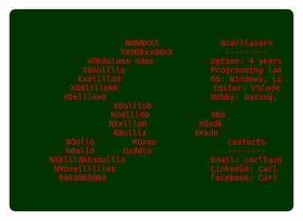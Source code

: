 
<!-- ASCII Art Block -->
 <div style="background-color:#003300; color:red; padding:20px; border-radius:10px; font-family: 'Courier New', Courier, monospace; white-space: pre;">
    <pre style="text-align: center; margin: 0;">
                    NNNNXXX				@carllazaro
                  X0OOkxxddxk			---------
              X0kdolooo ddoo			Uptime: 4 years
             X0xollllo					Programming languages: Python, Java, C++, SQL
            Kxollllod					OS: Windows, Linux
          X0dllllokK					Editor: VSCode
         XOolllox0						Hobby: Gaming, Programming
        XOollloO				
       N0dllldO             XK0
      NXxllloO           XOxdk
      N0olllx          XKkdo
      NOollo        KOxoo				contacts
      N0olld      Oxddlo				--------
      NXkllldkkxdolllo					Email: carllazaro12345@gmail.com
       NXOxolllllloo					LinkedIn: Carl Lazaro - https://www.linkedin.com/in/carl-lazaro-603279333/
		8888888888						Facebook: Carl Lazaro
    </pre>
</div>
<!--
[![LinkedIn](https://img.shields.io/badge/LinkedIn-%230077B5.svg?style=for-the-badge&logo=linkedin&logoColor=white)](https://www.linkedin.com/in/carl-lazaro-603279333/)
[![Facebook](https://img.shields.io/badge/Facebook-%231877F2.svg?style=for-the-badge&logo=facebook&logoColor=white)](https://fb.com/carl.lazaro) -->
<!--
![C++](https://img.shields.io/badge/c++-%2300599C.svg?style=for-the-badge&logo=c%2B%2B&logoColor=white) ![Python](https://img.shields.io/badge/python-3670A0?style=for-the-badge&logo=python&logoColor=ffdd54) ![Java](https://img.shields.io/badge/java-%23ED8B00.svg?style=for-the-badge&logo=openjdk&logoColor=white) ![MySQL](https://img.shields.io/badge/mysql-4479A1.svg?style=for-the-badge&logo=mysql&logoColor=white) ![Blender](https://img.shields.io/badge/blender-%23F5792A.svg?style=for-the-badge&logo=blender&logoColor=white) ![Git](https://img.shields.io/badge/git-%23F05033.svg?style=for-the-badge&logo=git&logoColor=white) ![GitHub](https://img.shields.io/badge/github-%23121011.svg?style=for-the-badge&logo=github&logoColor=white) ![Arduino](https://img.shields.io/badge/-Arduino-00979D?style=for-the-badge&logo=Arduino&logoColor=white) -->
<!--
![](https://github-readme-stats.vercel.app/api?username=carllazaro&theme=transparent&hide_border=true&include_all_commits=true&count_private=true)<br/>
![](https://nirzak-streak-stats.vercel.app/?user=carllazaro&theme=transparent&hide_border=true)<br/>
![](https://github-readme-stats.vercel.app/api/top-langs/?username=carllazaro&theme=transparent&hide_border=true&include_all_commits=true&count_private=true&layout=compact) -->

<!-- Proudly created with GPRM ( https://gprm.itsvg.in ) -->
